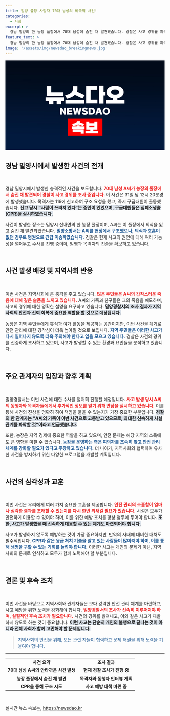 ```yaml
---
title: 밀양 풀장 사망자 70대 남성의 비극적 사건!
categories:
  - 사회
excerpt: >
  경남 밀양의 한 농장 풀장에서 70대 남성이 숨진 채 발견됐습니다. 경찰은 사고 경위를 파악 중이며, 의식이 없는 상태로 병원으로 이송됐지만 안타깝게도 소생하지 못했습니다. 이 사건의 배경은 과연 무엇일까요? 클릭해 더 많은 내용을 확인하세요!
feature_text: >
  경남 밀양의 한 농장 풀장에서 70대 남성이 숨진 채 발견됐습니다. 경찰은 사고 경위를 파악 중이며, 의식이 없는 상태로 병원으로 이송됐지만 안타깝게도 소생하지 못했습니다. 이 사건의 배경은 과연 무엇일까요? 클릭해 더 많은 내용을 확인하세요!
image: '/assets/img/newsdao_breakingnews.jpg'
---
```


<p><img src="/assets/img/newsdao_breakingnews.jpg" alt="ranknews 속보" /></p>

<h2 data-ke-size="size26">경남 밀양시에서 발생한 사건의 전개</h2>

<p data-ke-size="size16">&nbsp;</p>

<p>경남 밀양시에서 발생한 충격적인 사건을 보도합니다. <b><span style="color: #ee2323;">70대 남성 A씨가 농장의 풀장에서 숨진 채 발견되어 경찰이 사고 경위를 조사 중입니다.</span></b> 이 사건은 31일 낮 12시 20분경에 발생했습니다. 목격자는 119에 신고하여 구조 요청을 했고, 즉시 구급대원이 출동했습니다. <b><span style="background-color: #21538527;">신고 당시 “사람이 쓰러져 있다”는 증언이 있었으며, 구급대원들은 심폐소생술(CPR)을 실시하였습니다.</span></b></p>

<p>사건이 발생한 장소는 밀양시 산내면의 한 농장 풀장이며, A씨는 이 풀장에서 의식을 잃고 숨진 채 발견되었습니다. <b><span style="color: #1a5490;">밀양소방서는 A씨를 현장에서 구조했으나, 의식과 호흡이 없던 경우로 병원으로 긴급 이송하였습니다.</span></b> 경찰은 현재 사고의 원인에 대해 여러 가능성을 열어두고 수사를 진행 중이며, 일행과 목격자의 진술을 확보하고 있습니다.</p>

<p data-ke-size="size16">&nbsp;</p>

<h2 data-ke-size="size26">사건 발생 배경 및 지역사회 반응</h2>

<p data-ke-size="size16">&nbsp;</p>

<p>이번 사건은 지역사회에 큰 충격을 주고 있습니다. <b><span style="color: #ee2323;">많은 주민들은 A씨의 갑작스러운 죽음에 대해 깊은 슬픔을 느끼고 있습니다.</span></b> A씨의 가족과 친구들은 그의 죽음을 애도하며, 사고의 경위에 대한 명확한 설명을 요구하고 있습니다. <b><span style="background-color: #21538527;">밀양경찰서의 조사 결과가 지역 사회의 안전과 신뢰 회복에 중요한 역할을 할 것으로 예상됩니다.</span></b></p>

<p>농장은 지역 주민들에게 휴식과 여가 활동을 제공하는 공간이지만, 이번 사건을 계기로 안전 관리에 대한 경각심이 더욱 높아질 것으로 보입니다. <b><span style="color: #1a5490;">지역 주민들은 이러한 사고가 다시 일어나지 않도록 더욱 주의해야 한다고 입을 모으고 있습니다.</span></b> 경찰은 사건의 경위를 신중하게 조사하고 있으며, 사고가 발생할 수 있는 환경과 요인들을 분석하고 있습니다.</p>

<p data-ke-size="size16">&nbsp;</p>

<h2 data-ke-size="size26">주요 관계자의 입장과 향후 계획</h2>

<p data-ke-size="size16">&nbsp;</p>

<p>밀양경찰서는 이번 사건에 대한 수사를 철저히 진행할 예정입니다. <b><span style="color: #ee2323;">사고 발생 당시 A씨의 동행자와 목격자들에게서 추가적인 정보를 얻기 위해 면담을 실시하고 있습니다.</span></b> 이를 통해 사건의 진상을 명확히 하여 책임을 물을 수 있는지가 가장 중요한 부분입니다. <b><span style="background-color: #21538527;">경찰의 한 관계자는 "A씨의 가족이 이번 사건으로 고통받고 있으므로, 최대한 신속하게 사실관계를 파악할 것"이라고 언급했습니다.</span></b></p>

<p>또한, 농장은 지역 경제에 중요한 역할을 하고 있으며, 안전 문제는 해당 지역의 소득에도 큰 영향을 미칠 수 있습니다. <b><span style="color: #1a5490;">농장을 운영하는 측은 피의자를 조속히 찾고 안전 관리 체계를 강화할 필요가 있다고 주장하고 있습니다.</span></b> 더 나아가, 지역사회와 협력하여 유사한 사건을 방지하기 위한 다양한 프로그램을 개발할 계획입니다.</p>

<p data-ke-size="size16">&nbsp;</p>

<h2 data-ke-size="size26">사건의 심각성과 교훈</h2>

<p data-ke-size="size16">&nbsp;</p>

<p>이번 사건은 우리에게 여러 가지 중요한 교훈을 제공합니다. <b><span style="color: #ee2323;">안전 관리의 소홀함이 얼마나 심각한 결과를 초래할 수 있는지를 다시 한번 되새길 필요가 있습니다.</span></b> 시설은 모두가 안전하게 이용할 수 있어야 하며, 이를 위한 예방 조치를 항상 염두에 두어야 합니다. <b><span style="background-color: #21538527;">또한, 사고가 발생했을 때 신속하게 대응할 수 있는 체계도 마련되어야 합니다.</span></b></p>

<p>사고가 발생하지 않도록 예방하는 것이 가장 중요하지만, 만약의 사태에 대비한 대처도 필수적입니다. <b><span style="color: #1a5490;">CPR과 같은 응급 처치 기술을 알고 있는 사람들이 많아져야 하며, 이를 통해 생명을 구할 수 있는 기회를 늘려야 합니다.</span></b> 이러한 사고는 개인의 문제가 아닌, 지역사회의 문제로 인식하고 모두가 함께 노력해야 할 부분입니다.</p>

<p data-ke-size="size16">&nbsp;</p>

<h2 data-ke-size="size26">결론 및 후속 조치</h2>

<p data-ke-size="size16">&nbsp;</p>

<p>이번 사건을 바탕으로 지역사회와 관계자들은 보다 강력한 안전 관리 체계를 마련하고, 사고 예방을 위한 노력을 강화해야 합니다. <b><span style="color: #ee2323;">밀양경찰서의 조사가 신속히 이루어져야 하며, 실질적인 후속 조치가 필요합니다.</span></b> 사건의 경위를 밝혀내고, 이와 같은 사고가 재발하지 않도록 하는 것이 중요합니다. <b><span style="background-color: #21538527;">이런 사고는 단순히 개인의 불행으로 끝나는 것이 아니라 전체 사회가 함께 고민해야 할 문제입니다.</span></b></p>

<blockquote><p><span style="color: #1a5490;">지역사회의 안전을 위해, 모든 관련 자들이 협력하고 문제 해결을 위해 노력을 기울여야 합니다.</span></p></blockquote>

<hr>

<table>
<tr>
<td style="text-align: center; height: 17px;"><b>사건 요약</b></td>
<td style="text-align: center; height: 17px;"><b>조사 결과</b></td>
</tr>
<tr>
<td style="text-align: center; height: 17px;"><b>70대 남성 A씨의 안타까운 사건 발생</b></td>
<td style="text-align: center; height: 17px;"><b>현재 경찰 조사가 진행 중</b></td>
</tr>
<tr>
<td style="text-align: center; height: 17px;"><b>농장 풀장에서 숨진 채 발견</b></td>
<td style="text-align: center; height: 17px;"><b>목격자와 동행자 인터뷰 계획</b></td>
</tr>
<tr>
<td style="text-align: center; height: 17px;"><b>CPR을 통해 구조 시도</b></td>
<td style="text-align: center; height: 17px;"><b>사고 예방 대책 마련 중</b></td>
</tr>
</table>

<p data-ke-size="size16">&nbsp;</p>
실시간 뉴스 속보는, <a href="https://newsdao.kr" rel="dofollow">https://newsdao.kr</a>


